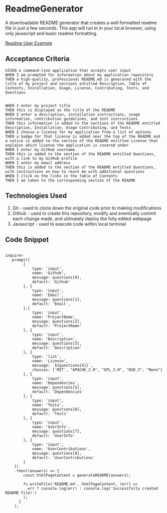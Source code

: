 # ReadmeGenerator

A downloadable README generator that creates a well formatted readme file in just a few seconds. This app will run in in your local browser, using only javascript and basic readme formatting.

[Readme User Example](https://user-images.githubusercontent.com/111401066/210478392-c326a929-699d-4ba6-b703-b2b801313f65.webm)




## Acceptance Criteria
```
GIVEN a command-line application that accepts user input
WHEN I am prompted for information about my application repository
THEN a high-quality, professional README.md is generated with the title of my project and sections entitled Description, Table of Contents, Installation, Usage, License, Contributing, Tests, and Questions


WHEN I enter my project title
THEN this is displayed as the title of the README
WHEN I enter a description, installation instructions, usage information, contribution guidelines, and test instructions
THEN this information is added to the sections of the README entitled Description, Installation, Usage Contributing, and Tests
WHEN I choose a license for my application from a list of options
THEN a badge for that license is added near the top of the README and a notice is added to the section of the README entitled License that  explains which license the application is covered under
WHEN I enter my GitHub username
THEN this is added to the section of the README entitled Questions, with a link to my GitHub profile
WHEN I enter my email address
THEN this is added to the section of the README entitled Questions, with instructions on how to reach me with additional questions
WHEN I click on the links in the Table of Contents
THEN I am taken to the corresponding section of the README
```

## Technologies Used
1. Git - used to clone down the original code prior to making modifications
2. Github - used to create this repository, modify and eventually commit each change made, and ultimately deploy the fully edited webpage
3. Javascript - used to execute code within local terminal

## Code Snippet
```

inquirer
  .prompt([
        {
            type: 'input',
            name: 'Github',
            message: questions[0],
            default: 'Github'
        }, {
            type: 'input',
            name: 'Email',
            message: questions[1],
            default: 'Email',
        },{
            type: 'input',
            name: 'ProjectName',
            message: questions[2],
            default: 'ProjectName'
        }, {
            type: 'input',
            name: 'Description',
            message: questions[3],
            default: 'Description'
        }, {
            type: 'list',
            name: 'License',
            message: `${questions[4]}`,
            choices: ['MIT', "APACHE_2.0", "GPL_3.0", "BSD_3", "None"]
        }, {
            type: 'input',
            name: 'Dependencies',
            message: questions[5],
            default: 'Dependencies'
        }, {
            type: 'input',
            name: 'Tests',
            message: questions[6],
            default: 'Tests'
        }, {
            type: 'input',
            name: 'UserInfo',
            message: questions[7],
            default: 'UserInfo'
        }, {
            type: 'input',
            name: 'UserContributions',
            message: questions[8],
            default: 'UserContributions'
        }
    ])
    .then((answers) => {
        const htmlPageContent = generateREADME(answers);
    
        fs.writeFile('README.md', htmlPageContent, (err) =>
          err ? console.log(err) : console.log('Successfully created README file!')
        );
      }
    );
```
